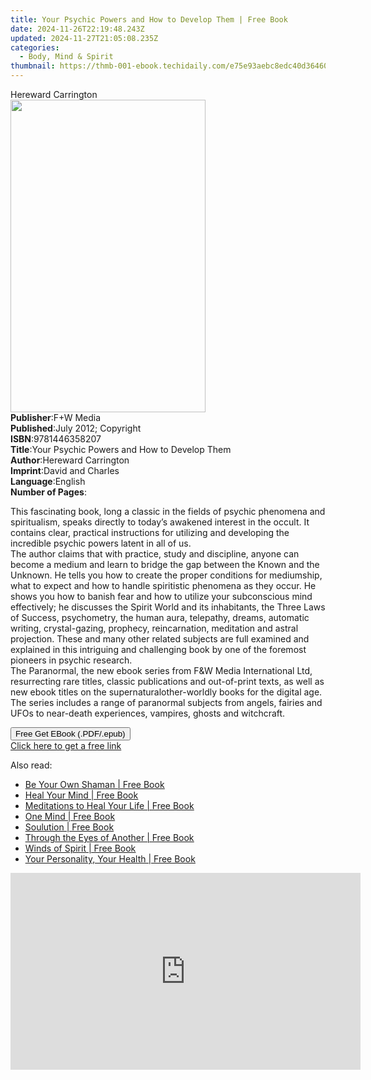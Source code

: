 ```yaml
---
title: Your Psychic Powers and How to Develop Them | Free Book
date: 2024-11-26T22:19:48.243Z
updated: 2024-11-27T21:05:08.235Z
categories:
  - Body, Mind & Spirit
thumbnail: https://thmb-001-ebook.techidaily.com/e75e93aebc8edc40d36460f2de48ab86311645ba393d02144c8fbf71645a10fd.jpg
---
```

<main id="book-container">
  <div class="flex flex-col">
    <div class="book-brief flex-1 py-6 px-4 sm:p-6 md:py-10 md:px-8">
      <!-- brief-->
      <div class="book-brief-main">Hereward Carrington</div>
    </div>
    <div
      class="book-meta-info flex-1 grid gap-4 col-start-1 col-end-3 row-start-1 sm:mb-6 sm:grid-cols-4 lg:gap-6 lg:col-start-2 lg:row-end-6 lg:row-span-6 lg:mb-0"
    >
      <div
        class="book-meta-info-left place-content-center mt-4 p-4 text-sm leading-6 col-start-2 col-span-2 dark:text-slate-400"
      >
        <img
          class="w-full h-500 object-cover rounded-lg sm:h-255 sm:col-span-2 lg:col-span-full"
          src="https://img-001-ebook.techidaily.com/328f1483ec42d2200c39265b454eeea5a796d8ada7a699c2ac847c382cb22ee9.jpg"
          alt=""
          width="312"
          height="500"
        />
      </div>
      <div
        class="book-meta-info-right mt-2 col-start-1 row-start-2 col-span-3 self-center"
      >
        <!-- meta data  -->
        <div class="flex flex-col px-4 md:px-8">
          <div class="flex-1">
            <strong>Publisher</strong>:<span class="px-2">F+W Media</span>
          </div>
          <div class="flex-1">
            <strong>Published</strong>:<span class="px-2"
              >July 2012; Copyright</span
            >
          </div>
          <div class="flex-1">
            <strong>ISBN</strong>:<span class="px-2">9781446358207</span>
          </div>
          <div class="flex-1">
            <strong>Title</strong>:<span class="px-2"
              >Your Psychic Powers and How to Develop Them</span
            >
          </div>
          <div class="flex-1">
            <strong>Author</strong>:<span class="px-2"
              >Hereward Carrington</span
            >
          </div>
          <div class="flex-1">
            <strong>Imprint</strong>:<span class="px-2">David and Charles</span>
          </div>
          <div class="flex-1">
            <strong>Language</strong>:<span class="px-2">English</span>
          </div>
          <div class="flex-1">
            <strong>Number of Pages</strong>:<span class="px-2"></span>
          </div>
        </div>
      </div>
    </div>
    <div class="book-description flex-1 py-6 px-4 sm:p-6 md:py-10 md:px-8">
      <div class="book-description-main">
        <div accordion-content="" id="description">
          <p>
            This fascinating book, long a classic in the fields of psychic
            phenomena and spiritualism, speaks directly to today’s awakened
            interest in the occult. It contains clear, practical instructions
            for utilizing and developing the incredible psychic powers latent in
            all of us.<br />The author claims that with practice, study and
            discipline, anyone can become a medium and learn to bridge the gap
            between the Known and the Unknown. He tells you how to create the
            proper conditions for mediumship, what to expect and how to handle
            spiritistic phenomena as they occur. He shows you how to banish fear
            and how to utilize your subconscious mind effectively; he discusses
            the Spirit World and its inhabitants, the Three Laws of Success,
            psychometry, the human aura, telepathy, dreams, automatic writing,
            crystal-gazing, prophecy, reincarnation, meditation and astral
            projection. These and many other related subjects are full examined
            and explained in this intriguing and challenging book by one of the
            foremost pioneers in psychic research.<br />The Paranormal, the new
            ebook series from F&amp;W Media International Ltd, resurrecting rare
            titles, classic publications and out-of-print texts, as well as new
            ebook titles on the supernaturalother-worldly books for the digital
            age. The series includes a range of paranormal subjects from angels,
            fairies and UFOs to near-death experiences, vampires, ghosts and
            witchcraft.
          </p>
        </div>
        <div class="accordion-fader"></div>
      </div>
    </div>
    <div class="book-excerpts flex-1 py-6 px-4 sm:p-6 md:py-10 md:px-8"></div>
    <div
      class="book-about-author flex-1 py-6 px-4 sm:p-6 md:py-10 md:px-8"
    ></div>
    <div class="book-free-get flex-1 py-6 px-4 sm:p-6 md:py-10 md:px-8">
      <button
        id="btn-free-get"
        class="bg-blue-500 hover:bg-blue-700 text-white font-bold py-2 px-4 rounded"
      >
        Free Get EBook (.PDF/.epub)
      </button>
      <div id="countdown-display" class="px-2 text-lg mt-2"></div>
      <a
        id="free-link"
        class="hidden bg-blue-500 hover:bg-blue-700 text-white font-bold py-2 px-4 rounded"
        href="https://www.ebooks.com/en-us/book/96369100/your-psychic-powers-and-how-to-develop-them/hereward-carrington/"
        target="_blank"
        >Click here to get a free link</a
      >
    </div>
    <script>
      let countdownTime = 0;
      let countdownInterval = null;
      document
        .getElementById('btn-free-get')
        .addEventListener('click', startCountdown);
      function startCountdown() {
        countdownTime = new Date().getTime() + 60000 * 3;
        countdownInterval = setInterval(updateCountdown, 1000);
        document.getElementById('btn-free-get').disabled = true;
        document
          .getElementById('btn-free-get')
          .classList.add('bg-gray-500', 'cursor-not-allowed');
      }
      function updateCountdown() {
        let currentTime = new Date().getTime();
        let timeLeft = countdownTime - currentTime;
        let secondsLeft = Math.floor(timeLeft / 1000);
        document.getElementById('countdown-display').innerHTML =
          `Remaining time: ${secondsLeft} seconds.`;
        if (secondsLeft <= 0) {
          clearInterval(countdownInterval);
          document.getElementById('btn-free-get').classList.add('hidden');
          document.getElementById('free-link').classList.remove('hidden');
          document.getElementById('countdown-display').innerHTML = '';
        }
      }
    </script>
  </div>
</main>

<ins class="adsbygoogle"
      style="display:block"
      data-ad-client="ca-pub-7571918770474297"
      data-ad-slot="8358498916"
      data-ad-format="auto"
      data-full-width-responsive="true"></ins>
    

<span class="atpl-alsoreadstyle">Also read:</span>
<div><ul>
<li><a href="https://novels-ebooks.techidaily.com/96316777-9781401930806-be-your-own-shaman/"><u>Be Your Own Shaman | Free Book</u></a></li>
<li><a href="https://novels-ebooks.techidaily.com/96316811-9781401950422-heal-your-mind/"><u>Heal Your Mind | Free Book</u></a></li>
<li><a href="https://novels-ebooks.techidaily.com/96316781-9781401930165-meditations-to-heal-your-life/"><u>Meditations to Heal Your Life | Free Book</u></a></li>
<li><a href="https://novels-ebooks.techidaily.com/96316804-9781401943820-one-mind/"><u>One Mind | Free Book</u></a></li>
<li><a href="https://novels-ebooks.techidaily.com/96316772-9781401930684-soulution/"><u>Soulution | Free Book</u></a></li>
<li><a href="https://novels-ebooks.techidaily.com/96316813-9781401940157-through-the-eyes-of-another/"><u>Through the Eyes of Another | Free Book</u></a></li>
<li><a href="https://novels-ebooks.techidaily.com/96316805-9781401952761-winds-of-spirit/"><u>Winds of Spirit | Free Book</u></a></li>
<li><a href="https://novels-ebooks.techidaily.com/96316794-9781401933371-your-personality-your-health/"><u>Your Personality, Your Health | Free Book</u></a></li>
</ul></div>

<!-- affiliate ads begin -->
<iframe width="560" height="315" src="https://www.youtube.com/embed/QPAKth3O_5c?si=M69YSY0Mk_gsdU0Q&autoplay=1" title="YouTube video player" frameborder="0" allow="accelerometer; autoplay; clipboard-write; encrypted-media; gyroscope; picture-in-picture; web-share" referrerpolicy="strict-origin-when-cross-origin" allowfullscreen></iframe>
<!-- affiliate ads end -->

